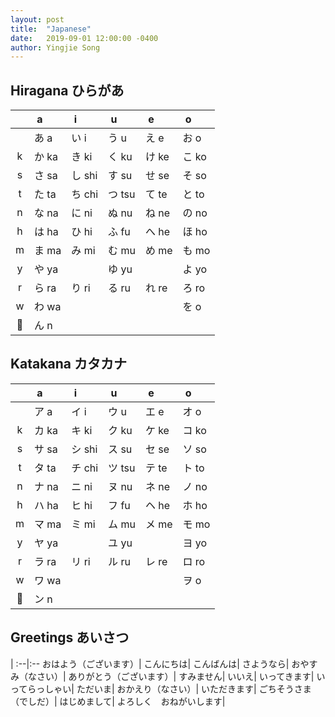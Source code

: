 ```yaml
---
layout: post
title:  "Japanese"
date:   2019-09-01 12:00:00 -0400
author: Yingjie Song
---
```

## Hiragana ひらがあ
||&nbsp;a|&nbsp;i|&nbsp;u|&nbsp;e|&nbsp;o
:--:|:--|:--|:--|:--|:--
||あ a|い i|う u|え e|お o
k|か ka|き ki|く ku|け ke|こ ko
s|さ sa|し shi|す su|せ se|そ so
t|た ta|ち chi|つ tsu|て te|と to
n|な na|に ni|ぬ nu|ね ne|の no
h|は ha|ひ hi|ふ fu|へ he|ほ ho
m|ま ma|み mi|む mu|め me|も mo
y|や ya||ゆ yu||よ yo
r|ら ra|り ri|る ru|れ re|ろ ro
w|わ wa||||を o
|ん n

## Katakana カタカナ
||&nbsp;a|&nbsp;i|&nbsp;u|&nbsp;e|&nbsp;o
:--:|:--|:--|:--|:--|:--
||ア a|イ i|ウ u|エ e|オ o
k|カ ka|キ ki|ク ku|ケ ke|コ ko
s|サ sa|シ shi|ス su|セ se|ソ so
t|タ ta|チ chi|ツ tsu|テ te|ト to
n|ナ na|ニ ni|ヌ nu|ネ ne|ノ no
h|ハ ha|ヒ hi|フ fu|ヘ he|ホ ho
m|マ ma|ミ mi|ム mu|メ me|モ mo
y|ヤ ya||ユ yu||ヨ yo
r|ラ ra|リ ri|ル ru|レ re|ロ ro
w|ワ wa||||ヲ o
|ン n

## Greetings あいさつ
|
:--|:--
おはよう（ございます）|
こんにちは|
こんばんは|
さようなら|
おやすみ（なさい）|
ありがとう（ございます）|
すみません|
いいえ|
いってきます|
いってらっしゃい|
ただいま|
おかえり（なさい）|
いただきます|
ごちそうさま（でしだ）|
はじめまして|
よろしく　おねがいします|